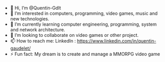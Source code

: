 - 👋 Hi, I’m @Quentin-Gdlt
- 👀 I’m interested in computers, programming, video games, music and new technologies.
- 🌱 I’m currently learning computer engineering, programming, system and network architecture.
- 💞️ I’m looking to collaborate on video games or other project.
- 📫 How to reach me: LinkedIn : https://www.linkedin.com/in/quentin-gaudelet/
- ⚡ Fun fact: My dream is to create and manage a MMORPG video game

<!---
Quentin-Gdlt/Quentin-Gdlt is a ✨ special ✨ repository because its `README.md` (this file) appears on your GitHub profile.
You can click the Preview link to take a look at your changes.
--->
